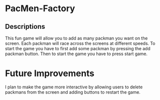 # PacMen-Factory

## Descriptions
This fun game will allow you to add as many packman you want on the screen. Each packman will race across the screens at different speeds. To start the game you have to first add some packman by pressing the add packman button. Then to start the game you have to press start game.

# Future Improvements
I plan to make the game more interactive by allowing users to delete packmans from the screen and adding buttons to restart the game.
